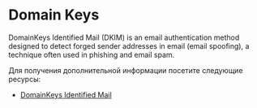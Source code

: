 # Domain Keys

DomainKeys Identified Mail (DKIM) is an email authentication method designed to detect forged sender addresses in email (email spoofing), a technique often used in phishing and email spam.

Для получения дополнительной информации посетите следующие ресурсы:

- [DomainKeys Identified Mail](https://www.brainkart.com/article/DomainKeys-Identified-Mail_8493/)
